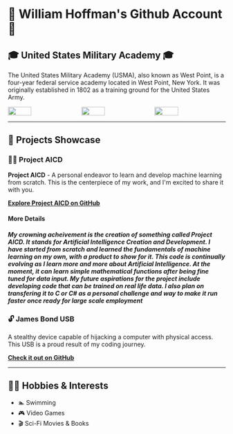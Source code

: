 # 🌟 William Hoffman's Github Account 🌟

## 🎓 United States Military Academy 🎓
The United States Military Academy (USMA), also known as West Point, is a four-year federal service academy located in West Point, New York. It was originally established in 1802 as a training ground for the United States Army.

<div style="display:flex">
  <img src="https://cdn.britannica.com/82/114982-050-44B11DD4/Members-colour-guard-West-Point-United-States.jpg" style="width:33%; padding-right: 1%">
  <img src="https://cropper.watch.aetnd.com/public-content-aetn.video.aetnd.com/video-thumbnails/AETN-History_VMS/21/205/tdih-march16-HD.jpg" style="width:33%; padding-right: 1%">
  <img src="https://live.staticflickr.com/65535/52365642283_3f0313c7d0_b.jpg" style="width:33%">
</div>

---

## 🚀 Projects Showcase

### 🌟🤖 Project AICD

**Project AICD** - A personal endeavor to learn and develop machine learning from scratch. This is the centerpiece of my work, and I'm excited to share it with you.

[**Explore Project AICD on GitHub**](https://github.com/windrh/Artificial-Intelligence)

#### More Details #### 
##### My crowning acheivement is the creation of something called Project AICD. It stands for Artificial Intelligence Creation and Development. I have started from scratch and learned the fundamentals of machine learning on my own, with a product to show for it. This code is continually evolving as I learn more and more about Artificial Intelligence. At the moment, it can learn simple mathematical functions after being fine tuned for data input. My future aspirations for the project include developing code that can be trained on real life data. I also plan on transfering it to C or C# as a personal challenge and way to make it run faster once ready for large scale employment ####



### 🔓 James Bond USB

A stealthy device capable of hijacking a computer with physical access. This USB is a proud result of my coding journey.

[**Check it out on GitHub**](https://github.com/windrh/James-Bond-USB)

---

## 🏋️‍♂️ Hobbies & Interests

- 🏊 Swimming
- 🎮 Video Games
- 🎬 Sci-Fi Movies & Books
